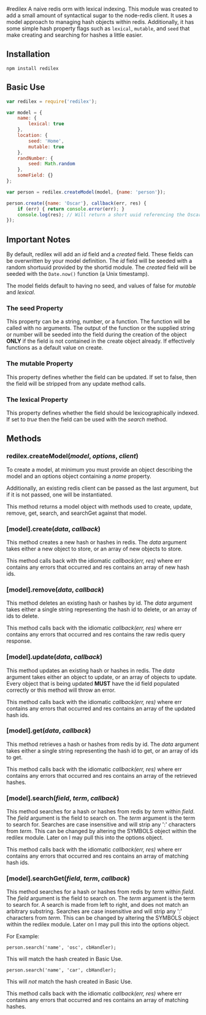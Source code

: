 #redilex
A naive redis orm with lexical indexing. This module was created to add a small amount of syntactical sugar to the node-redis client. It uses a model approach to managing hash objects within redis. Additionally, it has some simple hash property flags such as ```lexical```, ```mutable```, and ```seed``` that make creating and searching for hashes a little easier.

## Installation

    npm install redilex

## Basic Use

```js
var redilex = require('redilex');

var model = {
    name: {
        lexical: true
    },
    location: {
        seed: 'Home',
        mutable: true
    },
    randNumber: {
        seed: Math.random
    },
    someField: {}
};

var person = redilex.createModel(model, {name: 'person'});

person.create({name: 'Oscar'}, callback(err, res) {
    if (err) { return console.error(err); }
    console.log(res); // Will return a short uuid referencing the Oscar hash.
});
```

## Important Notes
By default, redilex will add an *id* field and a *created* field. These fields can be overwritten by your model definition. The *id* field will be seeded with a random shortuuid provided by the shortid module. The *created* field will be seeded with the ```Date.now()``` function (a Unix timestamp).

The model fields default to having no seed, and values of false for *mutable* and *lexical*.

### The **seed** Property
This property can be a string, number, or a function. The function will be called with no arguments. The output of the function or the supplied string or number will be seeded into the field during the creation of the object **ONLY** if the field is not contained in the create object already. If effectively functions as a default value on create.

### The **mutable** Property
This property defines whether the field can be updated. If set to false, then the field will be stripped from any update method calls.

### The **lexical** Property
This property defines whether the field should be lexicographically indexed. If set to *true* then the field can be used with the *search* method.

## Methods

### **redilex.createModel**(*model*, *options*, *client*)
To create a model, at minimum you must provide an object describing the model and an options object containing a *name* property.

Additionally, an existing redis client can be passed as the last argument, but if it is not passed, one will be instantiated.

This method returns a model object with methods used to create, update, remove, get, search, and searchGet against that model.

### [model].**create**(*data*, *callback*)
This method creates a new hash or hashes in redis. The *data* argument takes either a new object to store, or an array of new objects to store.

This method calls back with the idiomatic *callback(err, res)* where err contains any errors that occurred and res contains an array of new hash ids.

### [model].**remove**(*data*, *callback*)
This method deletes an existing hash or hashes by id. The *data* argument takes either a single string representing the hash id to delete, or an array of ids to delete.

This method calls back with the idiomatic *callback(err, res)* where err contains any errors that occurred and res contains the raw redis query response.

### [model].**update**(*data*, *callback*)
This method updates an existing hash or hashes in redis. The *data* argument takes either an object to update, or an array of objects to update. Every object that is being updated **MUST** have the id field populated correctly or this method will throw an error.

This method calls back with the idiomatic *callback(err, res)* where err contains any errors that occurred and res contains an array of the updated hash ids.

### [model].**get**(*data*, *callback*)
This method retrieves a hash or hashes from redis by id. The *data* argument takes either a single string representing the hash id to get, or an array of ids to get.

This method calls back with the idiomatic *callback(err, res)* where err contains any errors that occurred and res contains an array of the retrieved hashes.

### [model].**search**(*field*, *term*, *callback*)
This method searches for a hash or hashes from redis by *term* within *field*. The *field* argument is the field to search on. The *term* argument is the term to search for. Searches are case insensitive and will strip any ':' characters from *term*. This can be changed by altering the SYMBOLS object within the redilex module. Later on I may pull this into the options object.

This method calls back with the idiomatic *callback(err, res)* where err contains any errors that occurred and res contains an array of matching hash ids.

### [model].**searchGet**(*field*, *term*, *callback*)
This method searches for a hash or hashes from redis by *term* within *field*. The *field* argument is the field to search on. The *term* argument is the term to search for. A search is made from left to right, and does not match an arbitrary substring. Searches are case insensitive and will strip any ':' characters from *term*. This can be changed by altering the SYMBOLS object within the redilex module. Later on I may pull this into the options object.

For Example:

    person.search('name', 'osc', cbHandler);

This will match the hash created in Basic Use.

    person.search('name', 'car', cbHandler);

This will *not* match the hash created in Basic Use.

This method calls back with the idiomatic *callback(err, res)* where err contains any errors that occurred and res contains an array of matching hashes.
